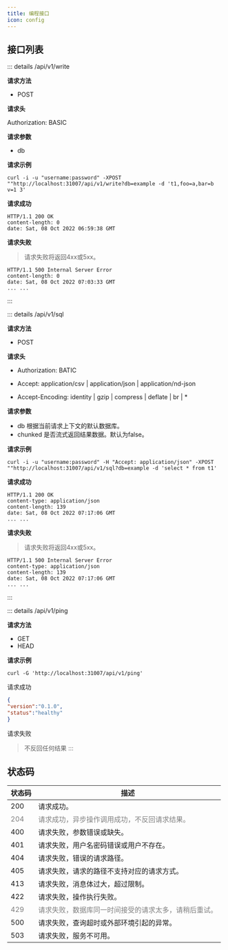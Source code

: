```yaml
---
title: 编程接口
icon: config
---
```


## 接口列表

::: details /api/v1/write

**请求方法**

- POST

**请求头**

Authorization: BASIC

**请求参数**

- db

**请求示例**

```
curl -i -u "username:password" -XPOST ""http://localhost:31007/api/v1/write?db=example -d 't1,foo=a,bar=b v=1 3'
```

**请求成功**

```shell
HTTP/1.1 200 OK
content-length: 0
date: Sat, 08 Oct 2022 06:59:38 GMT
```

**请求失败**
> 请求失败将返回4xx或5xx。
```
HTTP/1.1 500 Internal Server Error
content-length: 0
date: Sat, 08 Oct 2022 07:03:33 GMT
... ...
```
:::


::: details /api/v1/sql

**请求方法**

- POST

**请求头**

- Authorization: BATIC

- Accept: application/csv | application/json | application/nd-json

- Accept-Encoding: identity | gzip | compress | deflate | br | *

**请求参数**

- db
    根据当前请求上下文的默认数据库。
- chunked
    是否流式返回结果数据。默认为false。

**请求示例**

```curl
curl -i -u "username:password" -H "Accept: application/json" -XPOST ""http://localhost:31007/api/v1/sql?db=example -d 'select * from t1'
```

**请求成功**
```shell
HTTP/1.1 200 OK
content-type: application/json
content-length: 139
date: Sat, 08 Oct 2022 07:17:06 GMT
... ...
```

**请求失败**
> 请求失败将返回4xx或5xx。
```shell
HTTP/1.1 500 Internal Server Error
content-type: application/json
content-length: 139
date: Sat, 08 Oct 2022 07:17:06 GMT
... ...
```
:::

::: details /api/v1/ping

**请求方法**

- GET
- HEAD

**请求示例**
```
curl -G 'http://localhost:31007/api/v1/ping'
```

请求成功
```json
{
"version":"0.1.0",
"status":"healthy"
}
```
请求失败
> 不反回任何结果
:::

## 状态码

| 状态码               | 描述 |
| ------------------- | ---- |
| 200                 |  请求成功。   |
| <span style="color: grey;">204</span> |  <span style="color: grey;">请求成功，异步操作调用成功，不反回请求结果。</span> |
| 400                 |  请求失败，参数错误或缺失。   |
| 401                 |  请求失败，用户名密码错误或用户不存在。    |
| 404                 |  请求失败，错误的请求路径。    |
| 405                 |  请求失败，请求的路径不支持对应的请求方式。    |
| 413                 |  请求失败，消息体过大，超过限制。    |
| 422                 |  请求失败，操作执行失败。    |
| <span style="color: grey;">429</span>|  <span style="color: grey;">请求失败，数据库同一时间接受的请求太多，请稍后重试。</span>    |
| 500                 |  请求失败，查询超时或外部环境引起的异常。    |
| 503                 |  请求失败，服务不可用。    |
